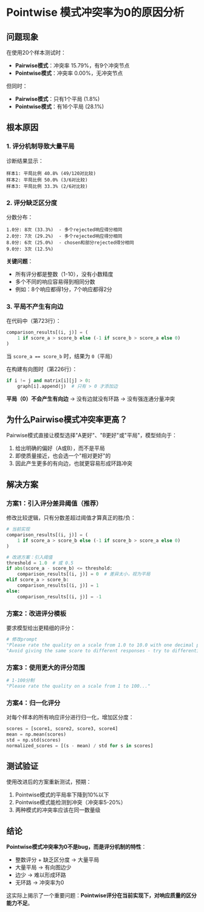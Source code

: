 # Pointwise 模式冲突率为0的原因分析

## 问题现象

在使用20个样本测试时：
- **Pairwise模式**：冲突率 15.79%，有9个冲突节点
- **Pointwise模式**：冲突率 0.00%，无冲突节点

但同时：
- **Pairwise模式**：只有1个平局 (1.8%)
- **Pointwise模式**：有16个平局 (28.1%)

## 根本原因

### 1. 评分机制导致大量平局

诊断结果显示：
```
样本1: 平局比例 40.8% (49/120对比较)
样本2: 平局比例 50.0% (3/6对比较)
样本3: 平局比例 33.3% (2/6对比较)
```

### 2. 评分缺乏区分度

分数分布：
```
1.0分: 8次 (33.3%)  - 多个rejected响应得分相同
2.0分: 7次 (29.2%)  - 多个rejected响应得分相同
8.0分: 6次 (25.0%)  - chosen和部分rejected得分相同
9.0分: 3次 (12.5%)
```

**关键问题**：
- 所有评分都是整数（1-10），没有小数精度
- 多个不同的响应容易得到相同分数
- 例如：8个响应都得1分，7个响应都得2分

### 3. 平局不产生有向边

在代码中（第723行）：
```python
comparison_results[(i, j)] = (
    1 if score_a > score_b else (-1 if score_b > score_a else 0)
)
```

当 `score_a == score_b` 时，结果为 `0`（平局）

在构建有向图时（第226行）：
```python
if i != j and matrix[i][j] > 0:
    graph[i].append(j)  # 只有 > 0 才添加边
```

**平局（0）不会产生有向边** → 没有边就没有环路 → 没有强连通分量冲突

## 为什么Pairwise模式冲突率更高？

Pairwise模式直接让模型选择"A更好"、"B更好"或"平局"，模型倾向于：
1. 给出明确的偏好（A或B），而不是平局
2. 即使质量接近，也会选一个"相对更好"的
3. 因此产生更多的有向边，也就更容易形成环路冲突

## 解决方案

### 方案1：引入评分差异阈值（推荐）

修改比较逻辑，只有分数差超过阈值才算真正的胜/负：

```python
# 当前实现
comparison_results[(i, j)] = (
    1 if score_a > score_b else (-1 if score_b > score_a else 0)
)

# 改进方案：引入阈值
threshold = 1.0  # 或 0.5
if abs(score_a - score_b) <= threshold:
    comparison_results[(i, j)] = 0  # 差异太小，视为平局
elif score_a > score_b:
    comparison_results[(i, j)] = 1
else:
    comparison_results[(i, j)] = -1
```

### 方案2：改进评分模板

要求模型给出更精细的评分：
```python
# 修改prompt
"Please rate the quality on a scale from 1.0 to 10.0 with one decimal place precision."
"Avoid giving the same score to different responses - try to differentiate them."
```

### 方案3：使用更大的评分范围

```python
# 1-100分制
"Please rate the quality on a scale from 1 to 100..."
```

### 方案4：归一化评分

对每个样本的所有响应评分进行归一化，增加区分度：
```python
scores = [score1, score2, score3, score4]
mean = np.mean(scores)
std = np.std(scores)
normalized_scores = [(s - mean) / std for s in scores]
```

## 测试验证

使用改进后的方案重新测试，预期：
1. Pointwise模式的平局率下降到10%以下
2. Pointwise模式能检测到冲突（冲突率5-20%）
3. 两种模式的冲突率应该在同一数量级

## 结论

**Pointwise模式冲突率为0不是bug，而是评分机制的特性**：
- 整数评分 + 缺乏区分度 → 大量平局
- 大量平局 → 有向图边少
- 边少 → 难以形成环路
- 无环路 → 冲突率为0

这实际上揭示了一个重要问题：**Pointwise评分在当前实现下，对响应质量的区分能力不足**。

